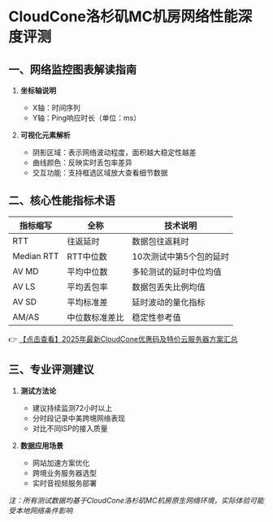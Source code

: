 # CloudCone洛杉矶MC机房网络性能深度评测

## 一、网络监控图表解读指南

1. **坐标轴说明**  
   - X轴：时间序列  
   - Y轴：Ping响应时长（单位：ms）

2. **可视化元素解析**  
   - 阴影区域：表示网络波动程度，面积越大稳定性越差  
   - 曲线颜色：反映实时丢包率差异  
   - 交互功能：支持框选区域放大查看细节数据

## 二、核心性能指标术语

| 指标缩写 | 全称 | 技术说明 |
|---------|------|---------|
| RTT | 往返延时 | 数据包往返耗时 |
| Median RTT | RTT中位数 | 10次测试中第5个包的延时 |
| AV MD | 平均中位数 | 多轮测试的延时中位均值 |
| AV LS | 平均丢包率 | 数据包丢失比例均值 |
| AV SD | 平均标准差 | 延时波动的量化指标 |
| AM/AS | 中位数标准差比 | 稳定性参考值 |

👉 [【点击查看】2025年最新CloudCone优惠码及特价云服务器方案汇总](https://bit.ly/Cloudcone)

## 三、专业评测建议

1. **测试方法论**  
   - 建议持续监测72小时以上  
   - 分时段记录中美跨境网络表现  
   - 对比不同ISP的接入质量

2. **数据应用场景**  
   - 网站加速方案优化  
   - 跨境业务服务器选型  
   - 实时音视频服务部署

*注：所有测试数据均基于CloudCone洛杉矶MC机房原生网络环境，实际体验可能受本地网络条件影响*